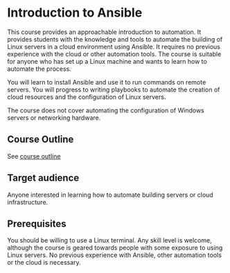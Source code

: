 # Introduction to Ansible

This course provides an approachable introduction to automation. It provides
students with the knowledge and tools to automate the building of Linux servers
in a cloud environment using Ansible. It requires no previous experience with
the cloud or other automation tools. The course is suitable for anyone who has
set up a Linux machine and wants to learn how to automate the process.

You will learn to install Ansible and use it to run commands on remote servers.
You will progress to writing playbooks to automate the creation of cloud
resources and the configuration of Linux servers.

The course does not cover automating the configuration of Windows servers or
networking hardware.


## Course Outline

See [course outline](slide/course-outline.md)

## Target audience

Anyone interested in learning how to automate building servers or cloud
infrastructure.

## Prerequisites

You should be willing to use a Linux terminal. Any skill level is welcome,
although the course is geared towards people with some exposure to using Linux
servers. No previous experience with Ansible, other automation tools or the
cloud is necessary.
